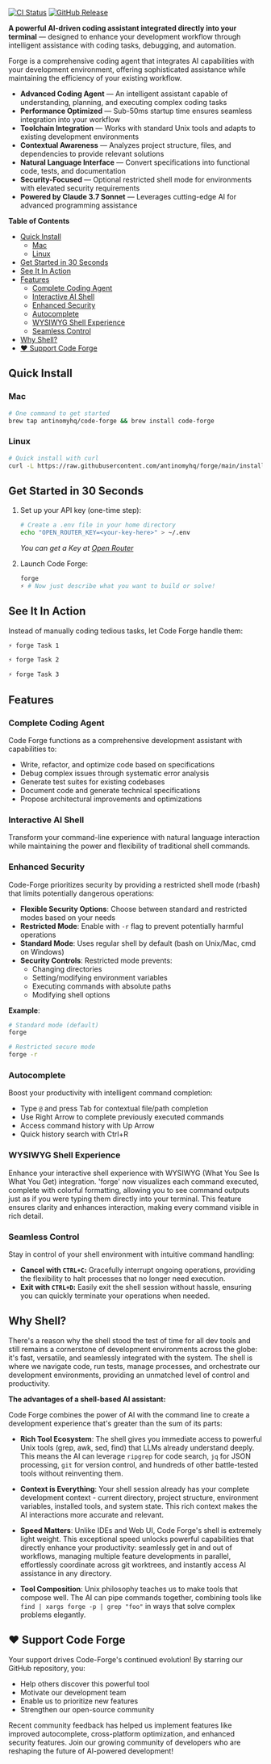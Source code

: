 [![CI Status](https://img.shields.io/github/actions/workflow/status/antinomyhq/forge/ci.yml?style=for-the-badge)](https://github.com/antinomyhq/forge/actions)
[![GitHub Release](https://img.shields.io/github/v/release/antinomyhq/forge?style=for-the-badge)](https://github.com/antinomyhq/forge/releases)

**A powerful AI-driven coding assistant integrated directly into your terminal** — designed to enhance your development workflow through intelligent assistance with coding tasks, debugging, and automation.

Forge is a comprehensive coding agent that integrates AI capabilities with your development environment, offering sophisticated assistance while maintaining the efficiency of your existing workflow.

- **Advanced Coding Agent** — An intelligent assistant capable of understanding, planning, and executing complex coding tasks
- **Performance Optimized** — Sub-50ms startup time ensures seamless integration into your workflow
- **Toolchain Integration** — Works with standard Unix tools and adapts to existing development environments
- **Contextual Awareness** — Analyzes project structure, files, and dependencies to provide relevant solutions
- **Natural Language Interface** — Convert specifications into functional code, tests, and documentation
- **Security-Focused** — Optional restricted shell mode for environments with elevated security requirements
- **Powered by Claude 3.7 Sonnet** — Leverages cutting-edge AI for advanced programming assistance

**Table of Contents**

- [Quick Install](#quick-install)
  - [Mac](#mac)
  - [Linux](#linux)
- [Get Started in 30 Seconds](#get-started-in-30-seconds)
- [See It In Action](#see-it-in-action)
- [Features](#features)
  - [Complete Coding Agent](#complete-coding-agent)
  - [Interactive AI Shell](#interactive-ai-shell)
  - [Enhanced Security](#enhanced-security)
  - [Autocomplete](#autocomplete)
  - [WYSIWYG Shell Experience](#wysiwyg-shell-experience)
  - [Seamless Control](#seamless-control)
- [Why Shell?](#why-shell)
- [❤️ Support Code Forge](#️-support-code-forge)

## Quick Install

### Mac

```bash
# One command to get started
brew tap antinomyhq/code-forge && brew install code-forge
```

### Linux

```bash
# Quick install with curl
curl -L https://raw.githubusercontent.com/antinomyhq/forge/main/install.sh | bash
```

## Get Started in 30 Seconds

1. Set up your API key (one-time step):

   ```bash
   # Create a .env file in your home directory
   echo "OPEN_ROUTER_KEY=<your-key-here>" > ~/.env
   ```

   _You can get a Key at [Open Router](https://openrouter.ai/)_

2. Launch Code Forge:
   ```bash
   forge
   ⚡ # Now just describe what you want to build or solve!
   ```

## See It In Action

Instead of manually coding tedious tasks, let Code Forge handle them:

```bash
⚡ forge Task 1
```

<!-- <Video here> -->

```bash
⚡ forge Task 2
```

<!-- <Video here> -->

```bash
⚡ forge Task 3
```

<!-- <Video here> -->

## Features

### Complete Coding Agent

Code Forge functions as a comprehensive development assistant with capabilities to:

- Write, refactor, and optimize code based on specifications
- Debug complex issues through systematic error analysis
- Generate test suites for existing codebases
- Document code and generate technical specifications
- Propose architectural improvements and optimizations

### Interactive AI Shell

Transform your command-line experience with natural language interaction while maintaining the power and flexibility of traditional shell commands.

### Enhanced Security

Code-Forge prioritizes security by providing a restricted shell mode (rbash) that limits potentially dangerous operations:

- **Flexible Security Options**: Choose between standard and restricted modes based on your needs
- **Restricted Mode**: Enable with `-r` flag to prevent potentially harmful operations
- **Standard Mode**: Uses regular shell by default (bash on Unix/Mac, cmd on Windows)
- **Security Controls**: Restricted mode prevents:
  - Changing directories
  - Setting/modifying environment variables
  - Executing commands with absolute paths
  - Modifying shell options

**Example**:

```bash
# Standard mode (default)
forge

# Restricted secure mode
forge -r
```

### Autocomplete

Boost your productivity with intelligent command completion:

- Type `@` and press Tab for contextual file/path completion
- Use Right Arrow to complete previously executed commands
- Access command history with Up Arrow
- Quick history search with Ctrl+R

### WYSIWYG Shell Experience

Enhance your interactive shell experience with WYSIWYG (What You See Is What You Get) integration. 'forge' now visualizes each command executed, complete with colorful formatting, allowing you to see command outputs just as if you were typing them directly into your terminal. This feature ensures clarity and enhances interaction, making every command visible in rich detail.

### Seamless Control

Stay in control of your shell environment with intuitive command handling:

- **Cancel with `CTRL+C`:** Gracefully interrupt ongoing operations, providing the flexibility to halt processes that no longer need execution.
- **Exit with `CTRL+D`:** Easily exit the shell session without hassle, ensuring you can quickly terminate your operations when needed.

## Why Shell?

There's a reason why the shell stood the test of time for all dev tools and still remains a cornerstone of development environments across the globe: it's fast, versatile, and seamlessly integrated with the system. The shell is where we navigate code, run tests, manage processes, and orchestrate our development environments, providing an unmatched level of control and productivity.

**The advantages of a shell-based AI assistant:**

Code Forge combines the power of AI with the command line to create a development experience that's greater than the sum of its parts:

- **Rich Tool Ecosystem**: The shell gives you immediate access to powerful Unix tools (grep, awk, sed, find) that LLMs already understand deeply. This means the AI can leverage `ripgrep` for code search, `jq` for JSON processing, `git` for version control, and hundreds of other battle-tested tools without reinventing them.

- **Context is Everything**: Your shell session already has your complete development context - current directory, project structure, environment variables, installed tools, and system state. This rich context makes the AI interactions more accurate and relevant.

- **Speed Matters**: Unlike IDEs and Web UI, Code Forge's shell is extremely light weight. This exceptional speed unlocks powerful capabilities that directly enhance your productivity: seamlessly get in and out of workflows, managing multiple feature developments in parallel, effortlessly coordinate across git worktrees, and instantly access AI assistance in any directory.

- **Tool Composition**: Unix philosophy teaches us to make tools that compose well. The AI can pipe commands together, combining tools like `find | xargs forge -p | grep "foo"` in ways that solve complex problems elegantly.

## ❤️ Support Code Forge

Your support drives Code-Forge's continued evolution! By starring our GitHub repository, you:

- Help others discover this powerful tool
- Motivate our development team
- Enable us to prioritize new features
- Strengthen our open-source community

Recent community feedback has helped us implement features like improved autocomplete, cross-platform optimization, and enhanced security features. Join our growing community of developers who are reshaping the future of AI-powered development!
